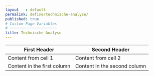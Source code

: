 ```yaml
---
layout   : default
permalink: define/technische-analyse/
published: true
# Custom Page Variables
# ─────────────────────
title: Technische Analyse
---
```



First Header | Second Header
------------ | -------------
Content from cell 1 | Content from cell 2
Content in the first column | Content in the second column